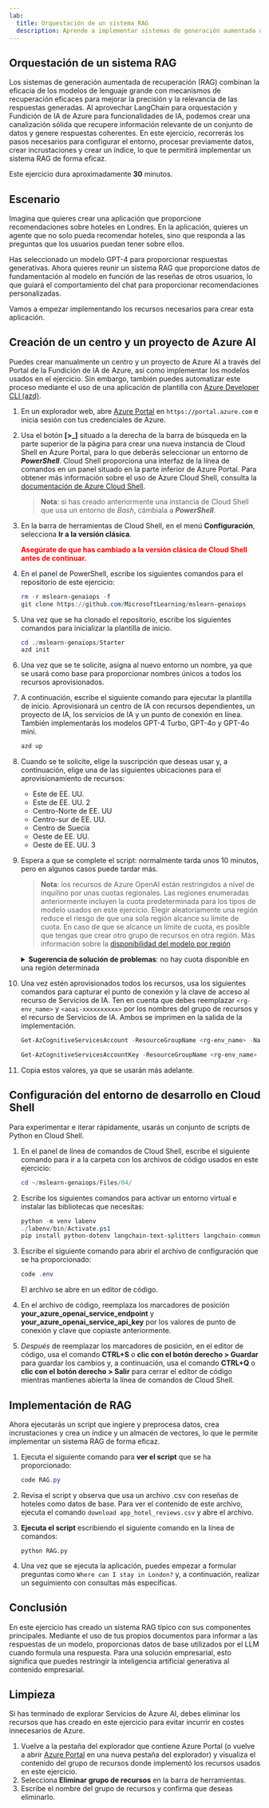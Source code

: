 ```yaml
---
lab:
  title: Orquestación de un sistema RAG
  description: Aprende a implementar sistemas de generación aumentada de recuperación (RAG) en las aplicaciones para mejorar la precisión y relevancia de las respuestas generadas.
---
```


## Orquestación de un sistema RAG

Los sistemas de generación aumentada de recuperación (RAG) combinan la eficacia de los modelos de lenguaje grande con mecanismos de recuperación eficaces para mejorar la precisión y la relevancia de las respuestas generadas. Al aprovechar LangChain para orquestación y Fundición de IA de Azure para funcionalidades de IA, podemos crear una canalización sólida que recupere información relevante de un conjunto de datos y genere respuestas coherentes. En este ejercicio, recorrerás los pasos necesarios para configurar el entorno, procesar previamente datos, crear incrustaciones y crear un índice, lo que te permitirá implementar un sistema RAG de forma eficaz.

Este ejercicio dura aproximadamente **30** minutos.

## Escenario

Imagina que quieres crear una aplicación que proporcione recomendaciones sobre hoteles en Londres. En la aplicación, quieres un agente que no solo pueda recomendar hoteles, sino que responda a las preguntas que los usuarios puedan tener sobre ellos.

Has seleccionado un modelo GPT-4 para proporcionar respuestas generativas. Ahora quieres reunir un sistema RAG que proporcione datos de fundamentación al modelo en función de las reseñas de otros usuarios, lo que guiará el comportamiento del chat para proporcionar recomendaciones personalizadas.

Vamos a empezar implementando los recursos necesarios para crear esta aplicación.

## Creación de un centro y un proyecto de Azure AI

Puedes crear manualmente un centro y un proyecto de Azure AI a través del Portal de la Fundición de IA de Azure, así como implementar los modelos usados en el ejercicio. Sin embargo, también puedes automatizar este proceso mediante el uso de una aplicación de plantilla con [Azure Developer CLI (azd)](https://aka.ms/azd).

1. En un explorador web, abre [Azure Portal](https://portal.azure.com) en `https://portal.azure.com` e inicia sesión con tus credenciales de Azure.

1. Usa el botón **[\>_]** situado a la derecha de la barra de búsqueda en la parte superior de la página para crear una nueva instancia de Cloud Shell en Azure Portal, para lo que deberás seleccionar un entorno de ***PowerShell***. Cloud Shell proporciona una interfaz de la línea de comandos en un panel situado en la parte inferior de Azure Portal. Para obtener más información sobre el uso de Azure Cloud Shell, consulta la [documentación de Azure Cloud Shell](https://docs.microsoft.com/azure/cloud-shell/overview).

    > **Nota**: si has creado anteriormente una instancia de Cloud Shell que usa un entorno de *Bash*, cámbiala a ***PowerShell***.

1. En la barra de herramientas de Cloud Shell, en el menú **Configuración**, selecciona **Ir a la versión clásica**.

    **<font color="red">Asegúrate de que has cambiado a la versión clásica de Cloud Shell antes de continuar.</font>**

1. En el panel de PowerShell, escribe los siguientes comandos para el repositorio de este ejercicio:

    ```powershell
   rm -r mslearn-genaiops -f
   git clone https://github.com/MicrosoftLearning/mslearn-genaiops
    ```

1. Una vez que se ha clonado el repositorio, escribe los siguientes comandos para inicializar la plantilla de inicio. 
   
    ```powershell
   cd ./mslearn-genaiops/Starter
   azd init
    ```

1. Una vez que se te solicite, asigna al nuevo entorno un nombre, ya que se usará como base para proporcionar nombres únicos a todos los recursos aprovisionados.
        
1. A continuación, escribe el siguiente comando para ejecutar la plantilla de inicio. Aprovisionará un centro de IA con recursos dependientes, un proyecto de IA, los servicios de IA y un punto de conexión en línea. También implementarás los modelos GPT-4 Turbo, GPT-4o y GPT-4o mini.

    ```powershell
   azd up  
    ```

1. Cuando se te solicite, elige la suscripción que deseas usar y, a continuación, elige una de las siguientes ubicaciones para el aprovisionamiento de recursos:
   - Este de EE. UU.
   - Este de EE. UU. 2
   - Centro-Norte de EE. UU
   - Centro-sur de EE. UU.
   - Centro de Suecia
   - Oeste de EE. UU.
   - Oeste de EE. UU. 3
    
1. Espera a que se complete el script: normalmente tarda unos 10 minutos, pero en algunos casos puede tardar más.

    > **Nota**: los recursos de Azure OpenAI están restringidos a nivel de inquilino por unas cuotas regionales. Las regiones enumeradas anteriormente incluyen la cuota predeterminada para los tipos de modelo usados en este ejercicio. Elegir aleatoriamente una región reduce el riesgo de que una sola región alcance su límite de cuota. En caso de que se alcance un límite de cuota, es posible que tengas que crear otro grupo de recursos en otra región. Más información sobre la [disponibilidad del modelo por región](https://learn.microsoft.com/en-us/azure/ai-services/openai/concepts/models?tabs=standard%2Cstandard-chat-completions#global-standard-model-availability)

    <details>
      <summary><b>Sugerencia de solución de problemas</b>: no hay cuota disponible en una región determinada</summary>
        <p>Si recibes un error de implementación para cualquiera de los modelos debido a que no hay una cuota disponible en la región elegida, prueba a ejecutar los comandos siguientes:</p>
        <ul>
          <pre><code>azd env set AZURE_ENV_NAME new_env_name
   azd env set AZURE_RESOURCE_GROUP new_rg_name
   azd env set AZURE_LOCATION new_location
   azd up</code></pre>
        Reemplaza <code>new_env_name</code>, <code>new_rg_name</code> y <code>new_location</code> por nuevos valores. La nueva ubicación deberá ser una de las regiones enumeradas al principio del ejercicio, por ejemplo <code>eastus2</code>, <code>northcentralus</code>, etc.
        </ul>
    </details>

1. Una vez estén aprovisionados todos los recursos, usa los siguientes comandos para capturar el punto de conexión y la clave de acceso al recurso de Servicios de IA. Ten en cuenta que debes reemplazar `<rg-env_name>` y `<aoai-xxxxxxxxxx>` por los nombres del grupo de recursos y el recurso de Servicios de IA. Ambos se imprimen en la salida de la implementación.

     ```powershell
    Get-AzCognitiveServicesAccount -ResourceGroupName <rg-env_name> -Name <aoai-xxxxxxxxxx> | Select-Object -Property endpoint
     ```

     ```powershell
    Get-AzCognitiveServicesAccountKey -ResourceGroupName <rg-env_name> -Name <aoai-xxxxxxxxxx> | Select-Object -Property Key1
     ```

1. Copia estos valores, ya que se usarán más adelante.

## Configuración del entorno de desarrollo en Cloud Shell

Para experimentar e iterar rápidamente, usarás un conjunto de scripts de Python en Cloud Shell.

1. En el panel de línea de comandos de Cloud Shell, escribe el siguiente comando para ir a la carpeta con los archivos de código usados en este ejercicio:

     ```powershell
    cd ~/mslearn-genaiops/Files/04/
     ```

1. Escribe los siguientes comandos para activar un entorno virtual e instalar las bibliotecas que necesitas:

    ```powershell
   python -m venv labenv
   ./labenv/bin/Activate.ps1
   pip install python-dotenv langchain-text-splitters langchain-community langchain-openai
    ```

1. Escribe el siguiente comando para abrir el archivo de configuración que se ha proporcionado:

    ```powershell
   code .env
    ```

    El archivo se abre en un editor de código.

1. En el archivo de código, reemplaza los marcadores de posición **your_azure_openai_service_endpoint** y **your_azure_openai_service_api_key** por los valores de punto de conexión y clave que copiaste anteriormente.
1. *Después* de reemplazar los marcadores de posición, en el editor de código, usa el comando **CTRL+S** o **clic con el botón derecho > Guardar** para guardar los cambios y, a continuación, usa el comando **CTRL+Q** o **clic con el botón derecho > Salir** para cerrar el editor de código mientras mantienes abierta la línea de comandos de Cloud Shell.

## Implementación de RAG

Ahora ejecutarás un script que ingiere y preprocesa datos, crea incrustaciones y crea un índice y un almacén de vectores, lo que le permite implementar un sistema RAG de forma eficaz.

1. Ejecuta el siguiente comando para **ver el script** que se ha proporcionado:

    ```powershell
   code RAG.py
    ```

1. Revisa el script y observa que usa un archivo .csv con reseñas de hoteles como datos de base. Para ver el contenido de este archivo, ejecuta el comando `download app_hotel_reviews.csv` y abre el archivo.
1. **Ejecuta el script** escribiendo el siguiente comando en la línea de comandos:

    ```
   python RAG.py
    ```

1. Una vez que se ejecuta la aplicación, puedes empezar a formular preguntas como `Where can I stay in London?` y, a continuación, realizar un seguimiento con consultas más específicas.

## Conclusión

En este ejercicio has creado un sistema RAG típico con sus componentes principales. Mediante el uso de tus propios documentos para informar a las respuestas de un modelo, proporcionas datos de base utilizados por el LLM cuando formula una respuesta. Para una solución empresarial, esto significa que puedes restringir la inteligencia artificial generativa al contenido empresarial.

## Limpieza

Si has terminado de explorar Servicios de Azure AI, debes eliminar los recursos que has creado en este ejercicio para evitar incurrir en costes innecesarios de Azure.

1. Vuelve a la pestaña del explorador que contiene Azure Portal (o vuelve a abrir [Azure Portal](https://portal.azure.com?azure-portal=true) en una nueva pestaña del explorador) y visualiza el contenido del grupo de recursos donde implementó los recursos usados en este ejercicio.
1. Selecciona **Eliminar grupo de recursos** en la barra de herramientas.
1. Escribe el nombre del grupo de recursos y confirma que deseas eliminarlo.
